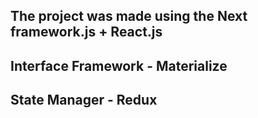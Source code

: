 
## The project was made using the Next framework.js + React.js
## Interface Framework - Materialize
## State Manager - Redux
